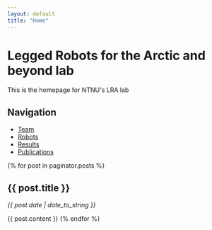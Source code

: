```yaml
---
layout: default
title: "Home"
---
```


# Legged Robots for the Arctic and beyond lab

This is the homepage for NTNU's LRA lab

## Navigation
- [Team](team/)
- [Robots](robots/)
- [Results](results/)
- [Publications](publications/)


{% for post in paginator.posts %}
  ## {{ post.title }}
  *{{ post.date | date_to_string }}*

  {{ post.content }}
{% endfor %}

